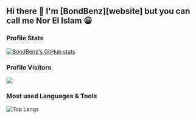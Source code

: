 ## Hi there 👋 I'm [BondBenz][website] but you can call me Nor El Islam 😀
### Profile Stats
[![BondBenz's GitHub stats](https://github-readme-stats.vercel.app/api?username=bondbenz)](https://github.com/bondbenz)

### Profile Visitors
![](https://komarev.com/ghpvc/?username=your-github-username&style=flat-square)

### Most used Languages & Tools
![Top Langs](https://github-readme-stats.vercel.app/api/top-langs/?username=bondbenz)
